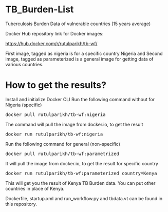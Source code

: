 # TB_Burden-List
Tuberculosis Burden Data of vulnerable countries (15 years average)

Docker Hub repository link for Docker images:

https://hub.docker.com/r/rutulparikh/tb-wf/

First image, tagged as nigeria is for a specific country Nigeria
and
Second image, tagged as parameterized is a general image for getting data of various countries.


# How to get the results?
 Install and initialize Docker CLI
 Run the following command without for Nigeria (specific)

<pre>docker pull rutulparikh/tb-wf:nigeria</pre>

 The command will pull the image from docker.io, to get the result

<pre>docker run rutulparikh/tb-wf:nigeria</pre>

 Run the following command for general (non-specific)

<pre>docker pull rutulparikh/tb-wf:parametrized</pre>

 It will pull the image from docker.io, to get the result for specific country

<pre>docker run rutulparikh/tb-wf:parameterized country=Kenya</pre>

 This will get you the result of Kenya TB Burden data. You can put other countries in place of Kenya.

 Dockerfile, startup.xml and run_workflow.py and tbdata.vt can be found in this repository.

